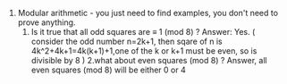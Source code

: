 1. Modular arithmetic - you just need to find examples, you don't need to prove
anything.
    1. Is it true that all odd squares are ≡ 1 (mod 8) ?
        Answer: Yes. ( consider the odd number n=2k+1, then sqare of n is 4k^2+4k+1=4k(k+1)+1,one of the k or k+1 must be even, so is divisible by 8 )
    2.what about even squares (mod 8) ?
        Answer, all even squares (mod 8) will be either 0 or 4